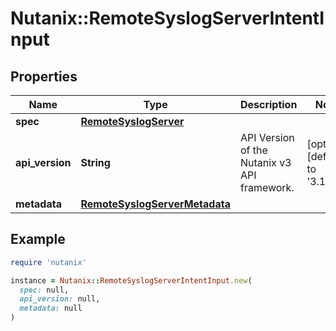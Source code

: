 # Nutanix::RemoteSyslogServerIntentInput

## Properties

| Name | Type | Description | Notes |
| ---- | ---- | ----------- | ----- |
| **spec** | [**RemoteSyslogServer**](RemoteSyslogServer.md) |  |  |
| **api_version** | **String** | API Version of the Nutanix v3 API framework. | [optional][default to &#39;3.1.0&#39;] |
| **metadata** | [**RemoteSyslogServerMetadata**](RemoteSyslogServerMetadata.md) |  |  |

## Example

```ruby
require 'nutanix'

instance = Nutanix::RemoteSyslogServerIntentInput.new(
  spec: null,
  api_version: null,
  metadata: null
)
```

